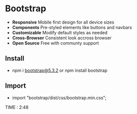 # Bootstrap

- **Responsive** Mobile first design for all device sizes
- **Components** Pre-styled elements like buttons and navbars
- **Customizable** Modify default styles as needed
- **Cross-Browser** Consistent look accross browser
- **Open Source** Free with communty support

## Install

- npm i bootstrap@5.3.2 or npm install bootstrap

## Import

- import "bootstrap/dist/css/bootstrap.min.css";

TIME : 2:48
